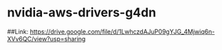 # nvidia-aws-drivers-g4dn

##Link:
https://drive.google.com/file/d/1LwhczdAJuP09gYJG_4Mjwiq6n-XVv6QC/view?usp=sharing
